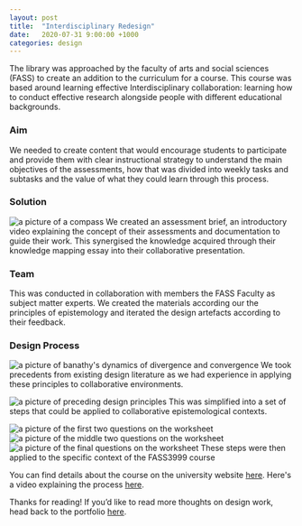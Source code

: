 ```yaml
---
layout: post
title:  "Interdisciplinary Redesign"
date:   2020-07-31 9:00:00 +1000
categories: design
---
```


The library was approached by the faculty of arts and social sciences (FASS) to create an addition to the curriculum for a course. This course was based around learning effective Interdisciplinary collaboration: learning how to conduct effective research alongside people with different educational backgrounds.

### Aim

We needed to create content that would encourage students to participate and provide them with clear instructional strategy to understand the main objectives of the assessments, how that was divided into weekly tasks and subtasks and the value of what they could learn through this process.

### Solution
![a picture of a compass](/blog/assets/images/guide-int.jpg)
We created an assessment brief, an introductory video explaining the concept of their assessments and documentation to guide their work. This synergised the knowledge acquired through their knowledge mapping essay into their collaborative presentation.

### Team

This was conducted in collaboration with members the FASS Faculty as subject matter experts. We created the materials according our the principles of epistemology and iterated the design artefacts according to their feedback.

### Design Process
![a picture of banathy's dynamics of divergence and convergence](/blog/assets/images/dd_int.png)
We took precedents from existing design literature as we had experience in applying these principles to collaborative environments.

![a picture of preceding design principles](/blog/assets/images/ps-int.png)
This was simplified into a set of steps that could be applied to collaborative epistemological contexts.

![a picture of the first two questions on the worksheet](/blog/assets/images/w1-int.png)
![a picture of the middle two questions on the worksheet](/blog/assets/images/w2-int.png)
![a picture of the final questions on the worksheet](/blog/assets/images/w3-int.png)
These steps were then applied to the specific context of the FASS3999 course

You can find details about the course on the university website [here](https://www.sydney.edu.au/courses/units-of-study/2020/fass/fass3999.html).
Here's a video explaining the process [here](https://youtu.be/SqXB4hmVizc).

Thanks for reading! If you’d like to read more thoughts on design work, head back to the portfolio [here](/).

